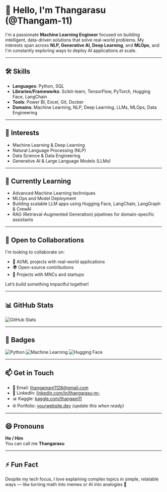 # 👋 Hello, I'm Thangarasu (@Thangam-11)

I'm a passionate **Machine Learning Engineer** focused on building intelligent, data-driven solutions that solve real-world problems. My interests span across **NLP, Generative AI, Deep Learning**, and **MLOps**, and I'm constantly exploring ways to deploy AI applications at scale.

---

## 🛠️ Skills

- **Languages**: Python, SQL  
- **Libraries/Frameworks**: Scikit-learn, TensorFlow, PyTorch, Hugging Face, LangChain  
- **Tools**: Power BI, Excel, Git, Docker  
- **Domains**: Machine Learning, NLP, Deep Learning, LLMs, MLOps, Data Engineering

---

## 👀 Interests

- Machine Learning & Deep Learning  
- Natural Language Processing (NLP)  
- Data Science & Data Engineering  
- Generative AI & Large Language Models (LLMs)

---

## 🌱 Currently Learning

- Advanced Machine Learning techniques  
- MLOps and Model Deployment  
- Building scalable LLM apps using Hugging Face, LangChain, LangGraph & CrewAI  
- RAG (Retrieval-Augmented Generation) pipelines for domain-specific assistants

---

## 💼 Open to Collaborations

I'm looking to collaborate on:

- 🤖 AI/ML projects with real-world applications  
- 🌍 Open-source contributions  
- 💼 Projects with MNCs and startups  

Let’s build something impactful together!

---

## 📊 GitHub Stats

![GitHub Stats](https://github-readme-stats.vercel.app/api?username=Thangam-11&show_icons=true&theme=radical)

---

## 🧩 Badges

![Python](https://img.shields.io/badge/Python-3670A0?style=for-the-badge&logo=python&logoColor=ffdd54)
![Machine Learning](https://img.shields.io/badge/Machine%20Learning-009688?style=for-the-badge)
![Hugging Face](https://img.shields.io/badge/HuggingFace-FFD21F?style=for-the-badge&logo=huggingface&logoColor=black)

---

## 📫 Get in Touch

- 📧 Email: [thangamani1128@gmail.com](mailto:thangamani1128@gmail.com)  
- 🔗 LinkedIn: [linkedin.com/in/thangarasu-m-](https://www.linkedin.com/in/thangarasu-m-)  
- 📊 Kaggle: [kaggle.com/thangam11](https://www.kaggle.com/thangam11)  
- 🌐 Portfolio: [yourwebsite.dev](#) *(update this when ready)*

---

## 😄 Pronouns

**He / Him**  
You can call me **Thangarasu**

---

## ⚡ Fun Fact

Despite my tech focus, I love explaining complex topics in simple, relatable ways — like turning math into memes or AI into analogies 🚀
